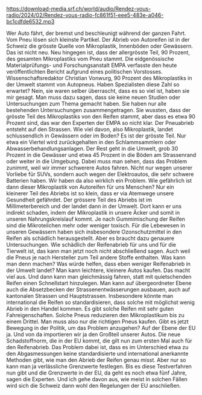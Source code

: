 https://download-media.srf.ch/world/audio/Rendez-vous-radio/2024/02/Rendez-vous-radio-fc861f51-eee5-483e-a046-bc1cdfde6532.mp3

Wer Auto fährt, der bremst und beschleunigt während der ganzen Fahrt. Vom Pneu lösen sich kleinste Partikel. Der Abrieb von Autoreifen ist in der Schweiz die grösste Quelle von Mikroplastik, Innenböden oder Gewässern. Das ist nicht neu. Neu hingegen ist, dass der allergrösste Teil, 90 Prozent, des gesamten Mikroplastiks vom Pneu stammt. Die eidgenössische Materialprüfungs- und Forschungsanstalt EMPA verfasste den heute veröffentlichten Bericht aufgrund eines politischen Vorstosses. Wissenschaftsredaktor Christian Vonwurg, 90 Prozent des Mikroplastiks in der Umwelt stammt von Autopneus. Haben Spezialisten diese Zahl so erwartet? Nein, sie waren selber überrascht, dass es so viel ist, haben sie mir gesagt. Man muss dazu sagen, dass sie keine neuen Studien oder Untersuchungen zum Thema gemacht haben. Sie haben nur alle bestehenden Untersuchungen zusammengetragen. Sie wussten, dass der grösste Teil des Mikroplastiks von den Reifen stammt, aber dass es etwa 90 Prozent sind, das war den Experten der EMPA so nicht klar. Der Pneuabrieb entsteht auf den Strassen. Wie viel davon, also Mikroplastik, landet schlussendlich in Gewässern oder im Boden? Es ist der grösste Teil. Nur etwa ein Viertel wird zurückgehalten in den Schlammsammlern oder Abwasserbehandlungsanlagen. Der Rest geht in die Umwelt, grob 30 Prozent in die Gewässer und etwa 45 Prozent in die Böden am Strassenrand oder weiter in die Umgebung. Dabei muss man sehen, dass das Problem zunimmt, weil wir immer schwerere Autos fahren. Nicht nur wegen unserer Vorliebe für SUVs, sondern auch wegen der Elektroautos, die sehr schwere Batterien haben. Wir haben da also wirklich ein Problem. Wie gefährlich ist dann dieser Mikroplastik von Autoreifen für uns Menschen? Nur ein kleinerer Teil des Abriebs ist so klein, dass er via Atemwege unsere Gesundheit gefährdet. Der grössere Teil des Abriebs ist im Millimeterbereich und der landet dann in der Umwelt. Dort kann er uns indirekt schaden, indem der Mikroplastik in unsere Äcker und somit in unseren Nahrungskreislauf kommt. Je nach Gummimischung der Reifen sind die Mikroteilchen mehr oder weniger toxisch. Für die Lebewesen in unseren Gewässern haben sich insbesondere Ozonschutzmittel in den Reifen als schädlich herausgestellt. Aber es braucht dazu genauere Untersuchungen. Wie schädlich der Reifenabrieb für uns und für die Tierwelt ist, das kann man jetzt noch nicht abschließend sagen. Auch weil die Pneus je nach Hersteller zum Teil andere Stoffe enthalten. Was kann man denn machen? Was würde helfen, dass eben weniger Reifenabrieb in der Umwelt landet? Man kann leichtere, kleinere Autos kaufen. Das macht viel aus. Und dann kann man gleichmässig fahren, statt mit quietschenden Reifen einen Schnellstart hinzulegen. Man kann auf übergeordneter Ebene auch die Absetzbecken der Strassenentwässerungen ausbauen, auch auf kantonalen Strassen und Hauptstrassen. Insbesondere könnte man international die Reifen so standardisieren, dass solche mit möglichst wenig Abrieb in den Handel kommen. Es gibt solche Reifen mit sehr guten Fahreigenschaften. Solche Pneus reduzieren den Mikroplastikum bis zu einem Drittel. Man muss also nur die richtigen Pneus kaufen. Gibt es jetzt Bewegung in der Politik, um das Problem anzugehen? Auf der Ebene der EU ja. Und von da importieren wir ja den Großteil unserer Autos. Die neue Schadstoffnorm, die in der EU kommt, die gilt nun zum ersten Mal auch für den Reifenabrieb. Das Problem dabei ist, dass es im Unterschied etwa zu den Abgasmessungen keine standardisierte und international anerkannte Methoden gibt, wie man den Abrieb der Reifen genau misst. Aber nur so kann man ja verlässliche Grenzwerte festlegen. Bis es diese Testverfahren nun gibt und die Grenzwerte in der EU, da geht es noch etwa fünf Jahre, sagen die Experten. Und ich gehe davon aus, wie meist in solchen Fällen wird sich die Schweiz dann wohl den Regelungen der EU anschließen.